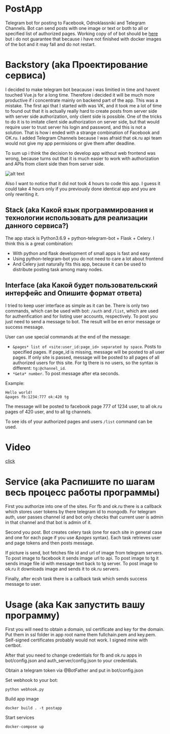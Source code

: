 # PostApp
Telegram bot for posting to Facebook, Odnoklassniki and Telegram Channels. Bot can send posts with one image or text or both to all or specified list of authorized pages.
Working copy of of bot should be [here](https://t.me/postapp_bot) but i do not guarantee that because i have not finished with docker images of the bot and it may fall and do not restart.

# Backstory (aka Проектирование сервиса)
I decided to make telegram bot beacause i was limitied in time and havent touched Vue.js for a long time. 
Therefore i decided it will be much more productive if i concentrate mainly on backend part of the app. This was a mistake. 
The first api that I started with was VK, and it took me a lot of time to found out that it is actually really hard to 
create posts from server side with server side authorization, only client side is possible. One of the tricks to do it is to imitate client side authorization 
on server side, but that would require user to trust server his login and password, and this is not a solution. That is how i ended
with a strange combination of Facebook and OK.ru. I added Telegram Channels because I was afraid that ok.ru api team would not give my app permisions or give them after deadline. 

To sum up i think the decision to develop app without web frontend was wrong, because turns out that it is much easier to work with authorization and APIs from client side then from server side.

![alt text](https://wompampsupport.azureedge.net/fetchimage?siteId=7575&v=2&jpgQuality=100&width=700&url=https%3A%2F%2Fi.kym-cdn.com%2Fentries%2Ficons%2Ffacebook%2F000%2F028%2F021%2Fwork.jpg)

Also I want to notice that it did not took 4 hours to code this app. I guess it could take 4 hours only if you previously done identical app and you are only rewriting it.

## Stack (aka Какой язык программирования и технологии использовать для реализации данного сервиса?)
The app stack is Python3.6.9 + python-telegram-bot + Flask + Celery. I think this is a great combination: 
- With python and flask development of small apps is fast and easy
- Using python-telegram-bot you do not need to care a lot about frontend
- And Celery just naturally fits this app, because it can be used to distribute posting task among many nodes.

## Interface (aka Какой будет пользовательский интерфейс and Опишите формат ответа)
I tried to keep user interface as simple as it can be. There is only two commands, which can be used with bot: `/auth` and `/list`, which are used for 
authenfication and for listing user accounts, respectively. To post you just need to send a message to bot. The result will
be en error message or success message.

User can use special commands at the end of the message:
- `&pages* list of <site:user_id:page_id> separated by space`. Posts to specified pages. If page_id is missing, message will be posted to all user pages. If only site is passed, message will be posted to all pages of all authorized users for this site. For tg there is no users, so the syntax is different: `tg:@channel_id`.
- `*&eta* number`. To post message after eta seconds.

Example:
```
Hello world!
&pages fb:1234:777 ok:420 tg
```

The message will be posted to facebook page 777 of 1234 user, to all ok.ru pages of 420 user, and to all tg channels.

To see ids of your authorized pages and users `/list` command can be used.

# Video
[click](https://yadi.sk/d/QjncgO0coqi_5Q)

# Service (aka Распишите по шагам весь процесс работы программы)

First you authorize into one of the sites. For fb and ok.ru there is a callback which stores user tokens by there telegram id to mongodb.
For telegram auth, user passes channel id and bot only checks that current user is admin in that channel and that bot is admin of it.

Second you post. Bot creates celery task (one for each site in general case and one for each page if you use *&pages* syntax). Each task retrieves user and page tokens and then posts message.

If picture is send, bot fetches file id and url of image from telegram servers. To post image to facebook it sends image url to api.
To post image to tg it sends image file id with message text back to tg server. To post image to ok.ru it downloads image and sends it to ok.ru servers.

Finally, after ecsh task there is a callback task which sends success message to user.

# Usage (aka Как запустить вашу программу)

First you will need to obtain a domain, ssl certificate and key for the domain. Put them in ssl folder in app root name them fullchain.pem and key.pem. Self-signed certificates probably would not work. I signed mine with certbot.

After that you need to change credentials for fb and ok.ru apps in bot/config.json and auth_server/config.json to your credentials.

Obtain a telegram token via @BotFather and put in bot/config.json

Set webhook to your bot:
```
python webhook.py
```

Build app image
```
docker build . -t postapp
```

Start services
```
docker-compose up
```


